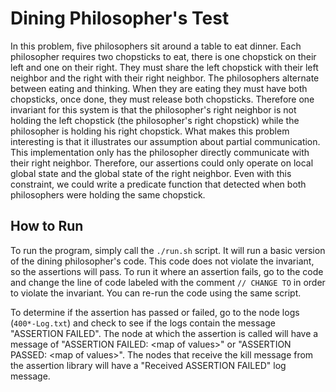# Dining Philosopher's Test

In this problem, five philosophers sit around a table to eat dinner. Each philosopher requires two chopsticks to eat, there is one chopstick on their left and one on their right. They must share the left chopstick with their left neighbor and the right with their right neighbor. The philosophers alternate between eating and thinking. When they are eating they must have both chopsticks, once done, they must release both chopsticks. Therefore one invariant for this system is that the philosopher's right neighbor is not holding the left chopstick (the philosopher's right chopstick) while the philosopher is holding his right chopstick. What makes this problem interesting is that it illustrates our assumption about partial communication. This implementation only has the philosopher directly communicate with their right neighbor. Therefore, our assertions could only operate on local global state and the global state of the right neighbor. Even with this constraint, we could write a predicate function that detected when both philosophers were holding the same chopstick.

## How to Run
To run the program, simply call the `./run.sh` script. It will run a basic version of the dining philosopher's code. This code does not violate the invariant, so the assertions will pass. To run it where an assertion fails, go to the code and change the line of code labeled with the comment `// CHANGE TO` in order to violate the invariant. You can re-run the code using the same script. 

To determine if the assertion has passed or failed, go to the node logs (`400*-Log.txt`) and check to see if the logs contain the message "ASSERTION FAILED". The node at which the assertion is called will have a message of "ASSERTION FAILED: \<map of values\>" or "ASSERTION PASSED: \<map of values\>". The nodes that receive the kill message from the assertion library will have a "Received ASSERTION FAILED" log message.
